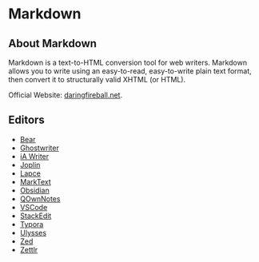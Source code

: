 # Markdown

## About Markdown

Markdown is a text-to-HTML conversion tool for web writers. Markdown allows you to write using an easy-to-read, easy-to-write plain text format, then convert it to structurally valid XHTML (or HTML).

Official Website: [daringfireball.net](https://daringfireball.net/projects/markdown/).

## Editors

- [Bear](https://bear.app/)
- [Ghostwriter](https://ghostwriter.kde.org/)
- [iA Writer](https://ia.net/)
- [Joplin](https://joplinapp.org/)
- [Lapce](https://lapce.dev/)
- [MarkText](https://github.com/marktext/marktext)
- [Obsidian](https://obsidian.md/)
- [QOwnNotes](https://www.qownnotes.org/)
- [VSCode](https://code.visualstudio.com/)
- [StackEdit](https://stackedit.io/)
- [Typora](https://typora.io/)
- [Ulysses](https://ulysses.app/)
- [Zed](https://zed.dev/)
- [Zettlr](https://www.zettlr.com/)
